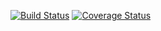 [![Build Status](https://travis-ci.org/deanboole/py-practice.svg)](https://travis-ci.org/deanboole/py-practice)
[![Coverage Status](https://coveralls.io/repos/deanboole/py-practice/badge.svg?branch=master&service=github)](https://coveralls.io/github/deanboole/py-practice?branch=master)
